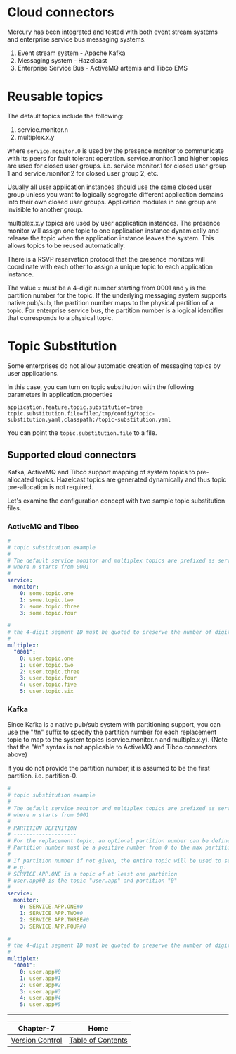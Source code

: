# Cloud connectors

Mercury has been integrated and tested with both event stream systems and enterprise service bus messaging systems.

1. Event stream system - Apache Kafka
2. Messaging system - Hazelcast
3. Enterprise Service Bus - ActiveMQ artemis and Tibco EMS

# Reusable topics

The default topics include the following:

1. service.monitor.n
2. multiplex.x.y

where `service.monitor.0` is used by the presence monitor to communicate with its peers for fault tolerant operation.
service.monitor.1 and higher topics are used for closed user groups. i.e. service.monitor.1 for closed user group 1 and
service.monitor.2 for closed user group 2, etc.

Usually all user application instances should use the same closed user group unless you want to logically segregate different
application domains into their own closed user groups. Application modules in one group are invisible to another group.

multiplex.x.y topics are used by user application instances. The presence monitor will assign one topic to one application instance
dynamically and release the topic when the application instance leaves the system. This allows topics to be reused automatically.

There is a RSVP reservation protocol that the presence monitors will coordinate with each other to assign a unique topic to each
application instance.

The value `x` must be a 4-digit number starting from 0001 and `y` is the partition number for the topic. If the underlying messaging system
supports native pub/sub, the partition number maps to the physical partition of a topic. For enterprise service bus, the partition number
is a logical identifier that corresponds to a physical topic.

# Topic Substitution

Some enterprises do not allow automatic creation of messaging topics by user applications.

In this case, you can turn on topic substitution with the following parameters in application.properties

```
application.feature.topic.substitution=true
topic.substitution.file=file:/tmp/config/topic-substitution.yaml,classpath:/topic-substitution.yaml
```

You can point the `topic.substitution.file` to a file.

## Supported cloud connectors

Kafka, ActiveMQ and Tibco support mapping of system topics to pre-allocated topics. 
Hazelcast topics are generated dynamically and thus topic pre-allocation is not required.

Let's examine the configuration concept with two sample topic substitution files.

### ActiveMQ and Tibco

```yaml
#
# topic substitution example
#
# The default service monitor and multiplex topics are prefixed as service.monitor and multiplex.n
# where n starts from 0001
#
service:
  monitor:
    0: some.topic.one
    1: some.topic.two
    2: some.topic.three
    3: some.topic.four

#
# the 4-digit segment ID must be quoted to preserve the number of digits when the system parses this config file
#
multiplex:
  "0001":
    0: user.topic.one
    1: user.topic.two
    2: user.topic.three
    3: user.topic.four
    4: user.topic.five
    5: user.topic.six
```

### Kafka

Since Kafka is a native pub/sub system with partitioning support, you can use the "#n" suffix to specify the partition number for each replacement topic to map to the system topics (service.monitor.n and multiple.x.y). (Note that the "#n" syntax is not applicable to ActiveMQ and Tibco connectors above)

If you do not provide the partition number, it is assumed to be the first partition. i.e. partition-0.

```yaml
#
# topic substitution example
#
# The default service monitor and multiplex topics are prefixed as service.monitor and multiplex.n
# where n starts from 0001
#
# PARTITION DEFINITION
# --------------------
# For the replacement topic, an optional partition number can be defined using the "#n" suffix.
# Partition number must be a positive number from 0 to the max partition of the specific topic.
#
# If partition number if not given, the entire topic will be used to send/receive events.
# e.g.
# SERVICE.APP.ONE is a topic of at least one partition
# user.app#0 is the topic "user.app" and partition "0"
#
service:
  monitor:
    0: SERVICE.APP.ONE#0
    1: SERVICE.APP.TWO#0
    2: SERVICE.APP.THREE#0
    3: SERVICE.APP.FOUR#0

#
# the 4-digit segment ID must be quoted to preserve the number of digits when the system parses this config file
#
multiplex:
  "0001":
    0: user.app#0
    1: user.app#1
    2: user.app#2
    3: user.app#3
    4: user.app#4
    5: user.app#5
```

---

| Chapter-7                           | Home                                     |
| :----------------------------------:|:----------------------------------------:|
| [Version Control](CHAPTER-7.md)     | [Table of Contents](TABLE-OF-CONTENTS.md)|
